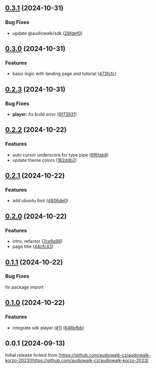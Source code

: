 ## [0.3.1](https://github.com/audiowalk-cz/audiowalk-korzo-2024/compare/v0.3.0...v0.3.1) (2024-10-31)

### Bug Fixes

* update @audiowalk/sdk ([28fdef0](https://github.com/audiowalk-cz/audiowalk-korzo-2024/commit/28fdef0f1916692e81e499c218f7ef5c162ea730))
## [0.3.0](https://github.com/audiowalk-cz/audiowalk-korzo-2024/compare/v0.2.3...v0.3.0) (2024-10-31)

### Features

* basic logic with landing page and tutorial ([473fcfc](https://github.com/audiowalk-cz/audiowalk-korzo-2024/commit/473fcfcf4947b43a74173148b1dec26b2abe185a))
## [0.2.3](https://github.com/audiowalk-cz/audiowalk-korzo-2024/compare/v0.2.2...v0.2.3) (2024-10-31)

### Bug Fixes

* **player:** fix build error ([6f73931](https://github.com/audiowalk-cz/audiowalk-korzo-2024/commit/6f739315f0430e799caa625297414ca807411d08))
## [0.2.2](https://github.com/audiowalk-cz/audiowalk-korzo-2024/compare/v0.2.1...v0.2.2) (2024-10-22)

### Features

* auto cursor underscore for type pipe ([6f6fab8](https://github.com/audiowalk-cz/audiowalk-korzo-2024/commit/6f6fab898f784bafeb257ea28557c6cbd9662037))
* update theme colors ([162ddb2](https://github.com/audiowalk-cz/audiowalk-korzo-2024/commit/162ddb2cb86090e6ab44603a97afade6cee439be))
## [0.2.1](https://github.com/audiowalk-cz/audiowalk-korzo-2024/compare/v0.2.0...v0.2.1) (2024-10-22)

### Features

* add ubuntu font ([4806de0](https://github.com/audiowalk-cz/audiowalk-korzo-2024/commit/4806de0284de57cc98e057d0e920a354b79e244a))
## [0.2.0](https://github.com/audiowalk-cz/audiowalk-korzo-2024/compare/v0.1.1...v0.2.0) (2024-10-22)

### Features

* intro, refactor ([7ce9a98](https://github.com/audiowalk-cz/audiowalk-korzo-2024/commit/7ce9a98c059f15cc904d9a1f3da8c70f9093c431))
* page title ([44cfc43](https://github.com/audiowalk-cz/audiowalk-korzo-2024/commit/44cfc43a61953da4f198e7ef2e46c77e144f9d01))
## [0.1.1](https://github.com/audiowalk-cz/audiowalk-korzo-2024/compare/v0.1.0...v0.1.1) (2024-10-22)

### Bug Fixes

fix package import

## [0.1.0](https://github.com/audiowalk-cz/audiowalk-korzo-2024/compare/v0.0.2...v0.1.0) (2024-10-22)

### Features

* integrate sdk player ([#1](https://github.com/audiowalk-cz/audiowalk-korzo-2024/issues/1)) ([646bfbb](https://github.com/audiowalk-cz/audiowalk-korzo-2024/commit/646bfbb64f204da0ab40c37da2900e9cdd3fc5ef))
## 0.0.1 (2024-09-13)

Initial release forked from [https://github.com/audiowalk-cz/audiowalk-korzo-2023](https://github.com/audiowalk-cz/audiowalk-korzo-2023)